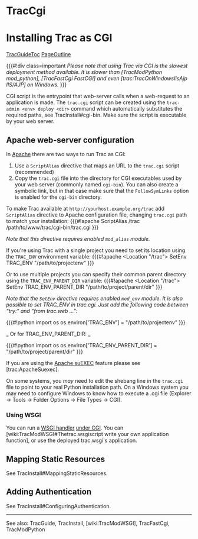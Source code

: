# TracCgi
# Installing Trac as CGI
[TracGuideToc](TracGuideToc.md)
[PageOutline](PageOutline.md)

{{{#!div class=important
 _Please note that using Trac via CGI is the slowest deployment method available. It is slower than [TracModPython mod_python], [TracFastCgi FastCGI] and even [trac:TracOnWindowsIisAjp IIS/AJP] on Windows._
}}}

CGI script is the entrypoint that web-server calls when a web-request to an application is made. The `trac.cgi` script can be created using the `trac-admin <env> deploy <dir>` command which automatically substitutes the required paths, see TracInstall#cgi-bin. Make sure the script is executable by your web server.

## Apache web-server configuration

In [Apache](http://httpd.apache.org/) there are two ways to run Trac as CGI:

 1. Use a `ScriptAlias` directive that maps an URL to the `trac.cgi` script (recommended)
 1. Copy the `trac.cgi` file into the directory for CGI executables used by your web server (commonly named `cgi-bin`). You can also create a symbolic link, but in that case make sure that the `FollowSymLinks` option is enabled for the `cgi-bin` directory.

To make Trac available at `http://yourhost.example.org/trac` add `ScriptAlias` directive to Apache configuration file, changing `trac.cgi` path to match your installation:
{{{#!apache
ScriptAlias /trac /path/to/www/trac/cgi-bin/trac.cgi
}}}

 _Note that this directive requires enabled `mod_alias` module._

If you're using Trac with a single project you need to set its location using the `TRAC_ENV` environment variable:
{{{#!apache
<Location "/trac">
  SetEnv TRAC_ENV "/path/to/projectenv"
</Location>
}}}

Or to use multiple projects you can specify their common parent directory using the `TRAC_ENV_PARENT_DIR` variable:
{{{#!apache
<Location "/trac">
  SetEnv TRAC_ENV_PARENT_DIR "/path/to/project/parent/dir"
</Location>
}}}

 _Note that the `SetEnv` directive requires enabled `mod_env` module. It is also possible to set TRAC_ENV in trac.cgi. Just add the following code between "try:" and "from trac.web ...":_

{{{#!python
    import os
    os.environ['TRAC_ENV'] = "/path/to/projectenv"
}}}

 _ Or for TRAC_ENV_PARENT_DIR: _

{{{#!python
    import os
    os.environ['TRAC_ENV_PARENT_DIR'] = "/path/to/project/parent/dir"
}}}

If you are using the [Apache suEXEC](http://httpd.apache.org/docs/suexec.html) feature please see [trac:ApacheSuexec].

On some systems, you _may_ need to edit the shebang line in the `trac.cgi` file to point to your real Python installation path. On a Windows system you may need to configure Windows to know how to execute a .cgi file (Explorer -> Tools -> Folder Options -> File Types -> CGI).

### Using WSGI

You can run a [WSGI handler](http://henry.precheur.org/python/how_to_serve_cgi) [under CGI](http://pythonweb.org/projects/webmodules/doc/0.5.3/html_multipage/lib/example-webserver-web-wsgi-simple-cgi.html).  You can [wiki:TracModWSGI#Thetrac.wsgiscript write your own application function], or use the deployed trac.wsgi's application.

## Mapping Static Resources

See TracInstall#MappingStaticResources.

## Adding Authentication

See TracInstall#ConfiguringAuthentication.

----
See also:  TracGuide, TracInstall, [wiki:TracModWSGI], TracFastCgi, TracModPython
